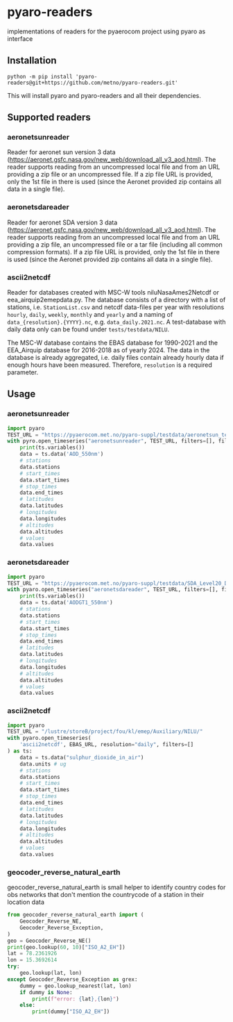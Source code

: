 # pyaro-readers
implementations of readers for the pyaerocom project using pyaro as interface

## Installation
`python -m pip install 'pyaro-readers@git+https://github.com/metno/pyaro-readers.git'`

This will install pyaro and pyaro-readers and all their dependencies.

## Supported readers
### aeronetsunreader
Reader for aeronet sun version 3 data (https://aeronet.gsfc.nasa.gov/new_web/download_all_v3_aod.html).
The reader supports reading from an uncompressed local file and from an URL providing a zip file or an
uncompressed file.
If a zip file URL is provided, only the 1st file in there is used (since the
Aeronet provided zip contains all data in a single file).

### aeronetsdareader
Reader for aeronet SDA version 3 data (https://aeronet.gsfc.nasa.gov/new_web/download_all_v3_aod.html).
The reader supports reading from an uncompressed local file and from an URL providing a zip file, an
uncompressed file or a tar file (including all common compression formats).
If a zip file URL is provided, only the 1st file in there is used (since the
Aeronet provided zip contains all data in a single file).

### ascii2netcdf
Reader for databases created with MSC-W tools niluNasaAmes2Netcdf or eea_airquip2emepdata.py.
The database consists of a directory with a list of stations, i.e. `StationList.csv` and netcdf
data-files per year with resolutions `hourly`, `daily`, `weekly`, `monthly` and `yearly` and a naming
of `data_{resolution}.{YYYY}.nc`, e.g. `data_daily.2021.nc`. A test-database with daily data only
can be found under `tests/testdata/NILU`.

The MSC-W database contains the EBAS database for 1990-2021 and the EEA_Airquip database for
2016-2018 as of yearly 2024. The data in the database is already aggregated, i.e. daily files
contain already hourly data if enough hours have been measured. Therefore, `resolution` is a
required parameter.


## Usage
### aeronetsunreader
```python
import pyaro
TEST_URL = "https://pyaerocom.met.no/pyaro-suppl/testdata/aeronetsun_testdata.csv"
with pyro.open_timeseries("aeronetsunreader", TEST_URL, filters=[], fill_country_flag=False) as ts:
    print(ts.variables())
    data = ts.data('AOD_550nm')
    # stations
    data.stations
    # start_times
    data.start_times
    # stop_times
    data.end_times
    # latitudes
    data.latitudes
    # longitudes
    data.longitudes
    # altitudes
    data.altitudes
    # values
    data.values

```
### aeronetsdareader
```python
import pyaro
TEST_URL = "https://pyaerocom.met.no/pyaro-suppl/testdata/SDA_Level20_Daily_V3_testdata.tar.gz"
with pyaro.open_timeseries("aeronetsdareader", TEST_URL, filters=[], fill_country_flag=False) as ts:
    print(ts.variables())
    data = ts.data('AODGT1_550nm')
    # stations
    data.stations
    # start_times
    data.start_times
    # stop_times
    data.end_times
    # latitudes
    data.latitudes
    # longitudes
    data.longitudes
    # altitudes
    data.altitudes
    # values
    data.values
```

### ascii2netcdf
```python
import pyaro
TEST_URL = "/lustre/storeB/project/fou/kl/emep/Auxiliary/NILU/"
with pyaro.open_timeseries(
    'ascii2netcdf', EBAS_URL, resolution="daily", filters=[]
) as ts:
    data = ts.data("sulphur_dioxide_in_air")
    data.units # ug
    # stations
    data.stations
    # start_times
    data.start_times
    # stop_times
    data.end_times
    # latitudes
    data.latitudes
    # longitudes
    data.longitudes
    # altitudes
    data.altitudes
    # values
    data.values

```


### geocoder_reverse_natural_earth
geocoder_reverse_natural_earth is small helper to identify country codes for obs networks that don't mention the
countrycode of a station in their location data
```python
from geocoder_reverse_natural_earth import (
    Geocoder_Reverse_NE,
    Geocoder_Reverse_Exception,
)
geo = Geocoder_Reverse_NE()
print(geo.lookup(60, 10)["ISO_A2_EH"])
lat = 78.2361926
lon = 15.3692614
try:
    geo.lookup(lat, lon)
except Geocoder_Reverse_Exception as grex:
    dummy = geo.lookup_nearest(lat, lon)
    if dummy is None:
        print(f"error: {lat},{lon}")
    else:
        print(dummy["ISO_A2_EH"])



```
